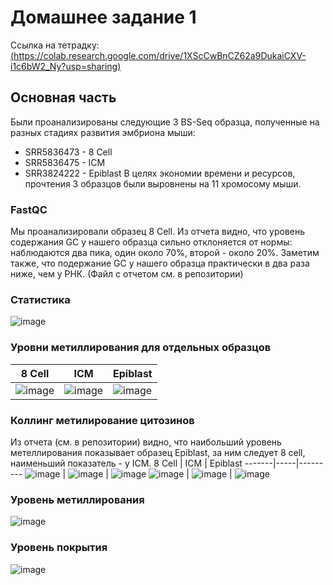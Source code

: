 # Домашнее задание 1
Ссылка на тетрадку: [(https://colab.research.google.com/drive/1XScCwBnCZ62a9DukaiCXV-i1c6bW2_Ny?usp=sharing)](https://colab.research.google.com/drive/1XScCwBnCZ62a9DukaiCXV-i1c6bW2_Ny?usp=sharing)

## Основная часть
Были проанализированы следующие 3 BS-Seq образца, полученные на разных стадиях развития эмбриона мыши:
  * SRR5836473 - 8 Cell
  * SRR5836475 - ICM
  * SRR3824222 - Epiblast
В целях экономии времени и ресурсов, прочтения 3 образцов были выровнены на 11 хромосому мыши.
### FastQC
Мы проанализировали образец 8 Cell. Из отчета видно, что уровень содержания GC у нашего образца сильно отклоняется от нормы: наблюдаются два пика, один около 70%, второй - около 20%. Заметим также, что подержание GC у нашего образца практически в два раза ниже, чем у РНК. (Файл с отчетом см. в репозитории)
### Статистика
![image](https://github.com/mylifeclosetwice/hse_hw1_meth/assets/71773580/75441ec8-484a-4d6b-9299-1090d2606e69)

### Уровни метиллирования для отдельных образцов

8 Cell | ICM | Epiblast
-------|-----|---------
![image](https://github.com/mylifeclosetwice/hse_hw1_meth/assets/71773580/d5c71edf-20cc-4497-9e6b-d3fd88743ba6) | ![image](https://github.com/mylifeclosetwice/hse_hw1_meth/assets/71773580/785ae306-8226-495b-b204-7679bf62a8a8) | ![image](https://github.com/mylifeclosetwice/hse_hw1_meth/assets/71773580/4a812db3-e73b-43f1-8c04-8a4b1f96af51)

### Коллинг метилирование цитозинов
Из отчета (см. в репозитории) видно, что наибольший уровень метеллирования показывает образец Epiblast, за ним следует 8 cell, наименьший показатель - у ICM.
8 Cell | ICM | Epiblast
-------|-----|---------
![image](https://github.com/mylifeclosetwice/hse_hw1_meth/assets/71773580/b262c59b-130b-4440-b496-5e60e1803490) | ![image](https://github.com/mylifeclosetwice/hse_hw1_meth/assets/71773580/c69941ef-70a1-493c-9a15-b6c940e395d6) | ![image](https://github.com/mylifeclosetwice/hse_hw1_meth/assets/71773580/4e19de9b-317b-4729-87b4-e08583cd9628)
![image](https://github.com/mylifeclosetwice/hse_hw1_meth/assets/71773580/4dbca2a4-eff2-47a6-b8c3-8d782e5c9d61) | ![image](https://github.com/mylifeclosetwice/hse_hw1_meth/assets/71773580/d19ed923-aa31-4c75-a9a7-931e47e12112) | ![image](https://github.com/mylifeclosetwice/hse_hw1_meth/assets/71773580/c2e2f57e-cd22-4c03-90af-5f8898becbb1)

### Уровeнь метиллирования
![image](https://github.com/mylifeclosetwice/hse_hw1_meth/assets/71773580/ab59a18f-4ea6-4a23-b2f7-71ba03946e66)

### Уровeнь покрытия
![image](https://github.com/mylifeclosetwice/hse_hw1_meth/assets/71773580/2eac6dab-3b7c-41eb-bbdd-7e1f8898e770)


